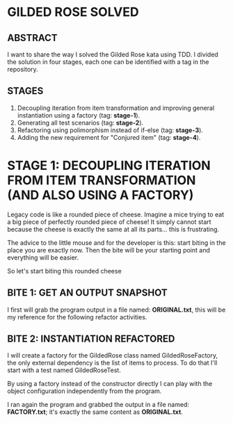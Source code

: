GILDED ROSE SOLVED
==================

ABSTRACT
--------

I want to share the way I solved the Gilded Rose kata using TDD. I divided the solution in four stages,
each one can be identified with a tag in the repository.

STAGES
------

1. Decoupling iteration from item transformation and improving general instantiation using a factory (tag: **stage-1**).
1. Generating all test scenarios (tag: **stage-2**).
1. Refactoring using polimorphism instead of if-else (tag: **stage-3**).
1. Adding the new requirement for "Conjured item" (tag: **stage-4**).

# STAGE 1: DECOUPLING ITERATION FROM ITEM TRANSFORMATION (AND ALSO USING A FACTORY)

Legacy code is like a rounded piece of cheese. Imagine a mice trying to eat a big piece of perfectly rounded piece of
cheese! It simply cannot start because the cheese is exactly the same at all its parts... this is frustrating.

The advice to the little mouse and for the developer is this: start biting in the place you are exactly now.
Then the bite will be your starting point and everything will be easier.

So let's start biting this rounded cheese

## BITE 1: GET AN OUTPUT SNAPSHOT

I first will grab the program output in a file named: **ORIGINAL.txt**, this will be my reference for the
following refactor activities.


## BITE 2: INSTANTIATION REFACTORED

I will create a factory for the GildedRose class named GildedRoseFactory, the only external dependency is the list
of items to process. To do that I'll start with a test named GildedRoseTest.

By using a factory instead of the constructor directly I can play with the object configuration independently from the
program.

I ran again the program and grabbed the output in a file named: **FACTORY.txt**; it's exactly the same content as
**ORIGINAL.txt**.
